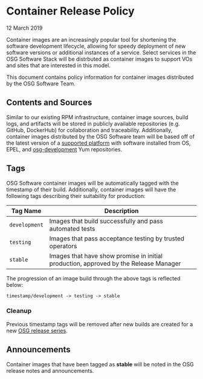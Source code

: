 Container Release Policy
========================

12 March 2019

Container images are an increasingly popular tool for shortening the software development lifecycle, allowing for speedy
deployment of new software versions or additional instances of a service.
Select services in the OSG Software Stack will be distrbuted as container images to support VOs and sites that are
interested in this model.

This document contains policy information for container images distributed by the OSG Software Team.

Contents and Sources
--------------------

Similar to our existing RPM infrastructure, container image sources, build logs, and artifacts will be stored in
publicly available repositories (e.g. GitHub, DockerHub) for collaboration and traceability.
Additionally, container images distributed by the OSG Software team will be based off of the latest version of a 
[supported platform](https://opensciencegrid.org/docs/release/supported_platforms/) with software installed from OS,
EPEL, and [osg-development](/policy/software-releases#yum-repositories) Yum repositories.

Tags
----

OSG Software container images will be automatically tagged with the timestamp of their build.
Additionally, container images will have the following tags describing their suitability for production:

| Tag Name      | Description                                                                          |
|---------------|--------------------------------------------------------------------------------------|
| `development` | Images that build successfully and pass automated tests                              |
| `testing`     | Images that pass acceptance testing by trusted operators                             |
| `stable`      | Images that have show promise in initial production, approved by the Release Manager |

The progression of an image build through the above tags is reflected below:

    timestamp/development -> testing -> stable

### Cleanup  ###

Previous timestamp tags will be removed after new builds are created for a new
[OSG release series](/policy/release-series).

Announcements
-------------

Container images that have been tagged as **stable** will be noted in the OSG release notes and announcements.
